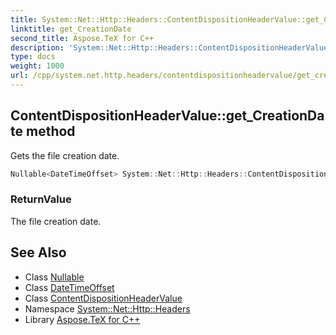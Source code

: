 ```yaml
---
title: System::Net::Http::Headers::ContentDispositionHeaderValue::get_CreationDate method
linktitle: get_CreationDate
second_title: Aspose.TeX for C++
description: 'System::Net::Http::Headers::ContentDispositionHeaderValue::get_CreationDate method. Gets the file creation date in C++.'
type: docs
weight: 1000
url: /cpp/system.net.http.headers/contentdispositionheadervalue/get_creationdate/
---
```

## ContentDispositionHeaderValue::get_CreationDate method


Gets the file creation date.

```cpp
Nullable<DateTimeOffset> System::Net::Http::Headers::ContentDispositionHeaderValue::get_CreationDate()
```


### ReturnValue

The file creation date.

## See Also

* Class [Nullable](../../../system/nullable/)
* Class [DateTimeOffset](../../../system/datetimeoffset/)
* Class [ContentDispositionHeaderValue](../)
* Namespace [System::Net::Http::Headers](../../)
* Library [Aspose.TeX for C++](../../../)
